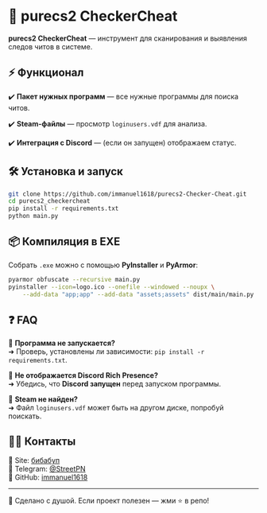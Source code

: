 # 🎯 purecs2 CheckerCheat

**purecs2 CheckerCheat** — инструмент для сканирования и выявления следов читов в системе.

## ⚡ Функционал
✔️ **Пакет нужных программ** — все нужные программы для поиска читов.

✔️ **Steam-файлы** — просмотр `loginusers.vdf` для анализа.

✔️ **Интеграция с Discord** — (если он запущен) отображаем статус.


## 🛠️ Установка и запуск
```bash
git clone https://github.com/immanuel1618/purecs2-Checker-Cheat.git
cd purecs2_checkercheat
pip install -r requirements.txt
python main.py
```

## 📦 Компиляция в EXE
Собрать `.exe` можно с помощью **PyInstaller** и **PyArmor**:
```bash
pyarmor obfuscate --recursive main.py
pyinstaller --icon=logo.ico --onefile --windowed --noupx \
    --add-data "app;app" --add-data "assets;assets" dist/main/main.py
```

## ❓ FAQ
🔹 **Программа не запускается?**  
➜ Проверь, установлены ли зависимости: `pip install -r requirements.txt`.

🔹 **Не отображается Discord Rich Presence?**  
➜ Убедись, что **Discord запущен** перед запуском программы.

🔹 **Steam не найден?**  
➜ Файл `loginusers.vdf` может быть на другом диске, попробуй поискать.

## 👨‍💻 Контакты
📌 Site: [бибабуп](https://immanuel.nna1618.com/)  
📌 Telegram: [@StreetPN](https://t.me/StreetPN)  
📌 GitHub: [immanuel1618](https://github.com/immanuel1618)

---
💙 Сделано с душой. Если проект полезен — жми ⭐ в репо!

